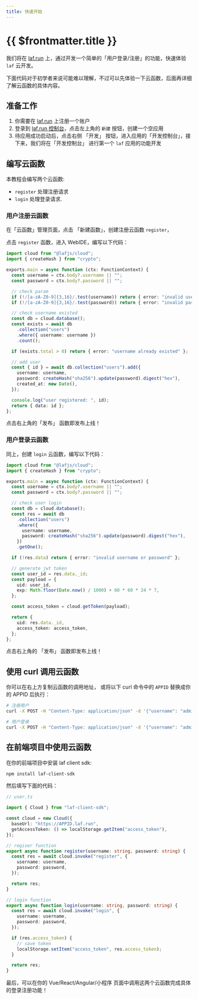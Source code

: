 ```yaml
---
title: 快速开始
---
```


# {{ $frontmatter.title }}

我们将在 [laf.run](https://laf.run) 上，通过开发一个简单的「用户登录/注册」的功能，快速体验 `laf` 云开发。

下面代码对于初学者来说可能难以理解，不过可以先体验一下云函数，后面再详细了解云函数的具体内容。

## 准备工作

1. 你需要在 [laf.run](https://laf.run) 上注册一个账户
2. 登录到 [laf.run 控制台](https://laf.run)，点击左上角的 `新建` 按钮，创建一个空应用
3. 待应用成功启动后，点击右侧 「开发」 按钮，进入应用的「开发控制台」，接下来，我们将在「开发控制台」 进行第一个 `laf` 应用的功能开发

## 编写云函数

本教程会编写两个云函数:

- `register` 处理注册请求
- `login` 处理登录请求.

### 用户注册云函数

在「云函数」管理页面，点击 「新建函数」，创建注册云函数 `register`，

点击 `register` 函数，进入 WebIDE，编写以下代码：

```ts
import cloud from "@lafjs/cloud";
import { createHash } from "crypto";

exports.main = async function (ctx: FunctionContext) {
  const username = ctx.body?.username || "";
  const password = ctx.body?.password || "";

  // check param
  if (!/[a-zA-Z0-9]{3,16}/.test(username)) return { error: "invalid username" };
  if (!/[a-zA-Z0-9]{3,16}/.test(password)) return { error: "invalid password" };

  // check username existed
  const db = cloud.database();
  const exists = await db
    .collection("users")
    .where({ username: username })
    .count();

  if (exists.total > 0) return { error: "username already existed" };

  // add user
  const { id } = await db.collection("users").add({
    username: username,
    password: createHash("sha256").update(password).digest("hex"),
    created_at: new Date(),
  });

  console.log("user registered: ", id);
  return { data: id };
};
```

点击右上角的「发布」 函数即发布上线！

### 用户登录云函数

同上，创建 `login` 云函数，编写以下代码：

```ts
import cloud from "@lafjs/cloud";
import { createHash } from "crypto";

exports.main = async function (ctx: FunctionContext) {
  const username = ctx.body?.username || "";
  const password = ctx.body?.password || "";

  // check user login
  const db = cloud.database();
  const res = await db
    .collection("users")
    .where({
      username: username,
      password: createHash("sha256").update(password).digest("hex"),
    })
    .getOne();

  if (!res.data) return { error: "invalid username or password" };

  // generate jwt token
  const user_id = res.data._id;
  const payload = {
    uid: user_id,
    exp: Math.floor(Date.now() / 1000) + 60 * 60 * 24 * 7,
  };

  const access_token = cloud.getToken(payload);

  return {
    uid: res.data._id,
    access_token: access_token,
  };
};
```

点击右上角的 「发布」 函数即发布上线！

## 使用 curl 调用云函数

你可以在右上方复制云函数的调用地址，
或将以下 curl 命令中的 `APPID` 替换成你的 APPID 后执行：

```bash
# 注册用户
curl -X POST -H "Content-Type: application/json" -d '{"username": "admin", "password": "admin"}' https://APPID.laf.run/register

# 用户登录
curl -X POST -H "Content-Type: application/json" -d '{"username": "admin", "password": "admin"}' https://APPID.laf.run/login


```

## 在前端项目中使用云函数

在你的前端项目中安装 laf client sdk:

```bash
npm install laf-client-sdk
```

然后填写下面的代码：

```ts
// user.ts

import { Cloud } from "laf-client-sdk";

const cloud = new Cloud({
  baseUrl: "https://APPID.laf.run",
  getAccessToken: () => localStorage.getItem("access_token"),
});

// regiser function
export async function register(username: string, password: string) {
  const res = await cloud.invoke("register", {
    username: username,
    password: password,
  });

  return res;
}

// login function
export async function login(username: string, password: string) {
  const res = await cloud.invoke("login", {
    username: username,
    password: password,
  });

  if (res.access_token) {
    // save token
    localStorage.setItem("access_token", res.access_token);
  }

  return res;
}
```

最后，可以在你的 Vue/React/Angular/小程序 页面中调用这两个云函数完成具体的登录注册功能！
